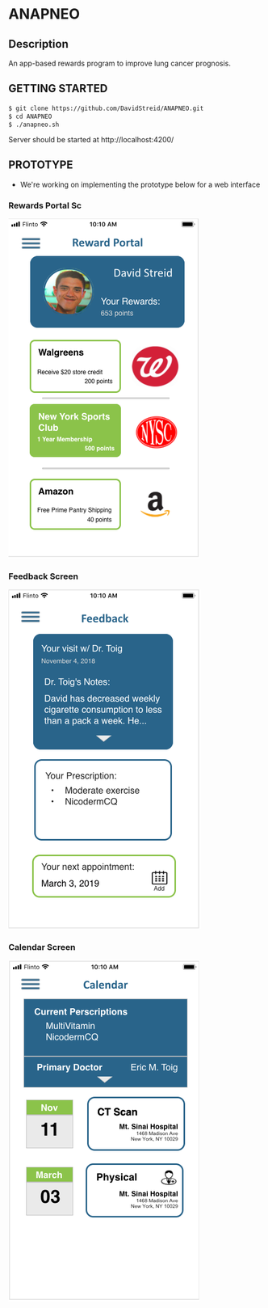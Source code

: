 # ANAPNEO

## Description
An app-based rewards program to improve lung cancer prognosis.

## GETTING STARTED
~~~~
$ git clone https://github.com/DavidStreid/ANAPNEO.git
$ cd ANAPNEO
$ ./anapneo.sh
~~~~

Server should be started at http://localhost:4200/

## PROTOTYPE
* We're working on implementing the prototype below for a web interface
### Rewards Portal Sc
![Rewards Portal](/md/RewardPortal.png)

### Feedback Screen
![Feedback](/md/Feedback.png)

### Calendar Screen
![Feedback](/md/Calendar.png)


